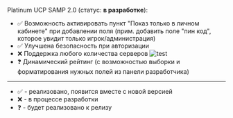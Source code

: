Platinum UCP SAMP 2.0 (статус: **в разработке**):
* :white_check_mark: Возможность активировать пункт "Показ только в личном кабинете" при добавлении поля (прим. добавить поле "пин код", которое увидит только игрок/администрация) 
* :white_check_mark: Улучшена безопасность при авторизации
* :x:  Поддержка любого количества серверов
![test](http://3.bp.blogspot.com/-AMpo1majfgw/VQ28imc_7EI/AAAAAAAAAKE/_L7yqH3-RR0/s1600/%D0%A1%D0%BD%D0%B8%D0%BC%D0%BE%D0%BA%2B%D1%8D%D0%BA%D1%80%D0%B0%D0%BD%D0%B0%2B(75).png)
* :question: Динамический рейтинг (с возможностью выборки и форматирования нужных полей из панели разработчика)

____
* :white_check_mark: - реализовано, появится вместе с новой версией
* :x: - в процессе разработки
* :question: - будет реализовано к релизу
